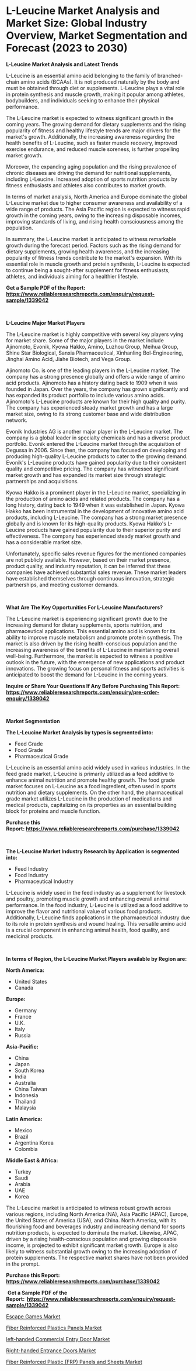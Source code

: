 <p><h1>L-Leucine Market Analysis and Market Size: Global Industry Overview, Market Segmentation and Forecast (2023 to 2030)</h1></p><p><strong>L-Leucine Market Analysis and Latest Trends</strong></p>
<p><p>L-Leucine is an essential amino acid belonging to the family of branched-chain amino acids (BCAAs). It is not produced naturally by the body and must be obtained through diet or supplements. L-Leucine plays a vital role in protein synthesis and muscle growth, making it popular among athletes, bodybuilders, and individuals seeking to enhance their physical performance.</p><p>The L-Leucine market is expected to witness significant growth in the coming years. The growing demand for dietary supplements and the rising popularity of fitness and healthy lifestyle trends are major drivers for the market's growth. Additionally, the increasing awareness regarding the health benefits of L-Leucine, such as faster muscle recovery, improved exercise endurance, and reduced muscle soreness, is further propelling market growth.</p><p>Moreover, the expanding aging population and the rising prevalence of chronic diseases are driving the demand for nutritional supplements, including L-Leucine. Increased adoption of sports nutrition products by fitness enthusiasts and athletes also contributes to market growth.</p><p>In terms of market analysis, North America and Europe dominate the global L-Leucine market due to higher consumer awareness and availability of a wide range of products. The Asia Pacific region is expected to witness rapid growth in the coming years, owing to the increasing disposable incomes, improving standards of living, and rising health consciousness among the population.</p><p>In summary, the L-Leucine market is anticipated to witness remarkable growth during the forecast period. Factors such as the rising demand for dietary supplements, growing health awareness, and the increasing popularity of fitness trends contribute to the market's expansion. With its essential role in muscle growth and protein synthesis, L-Leucine is expected to continue being a sought-after supplement for fitness enthusiasts, athletes, and individuals aiming for a healthier lifestyle.</p></p>
<p><strong>Get a Sample PDF of the Report:&nbsp; <a href="https://www.reliableresearchreports.com/enquiry/request-sample/1339042">https://www.reliableresearchreports.com/enquiry/request-sample/1339042</a></strong></p>
<p>&nbsp;</p>
<p><strong>L-Leucine Major Market Players</strong></p>
<p><p>The L-Leucine market is highly competitive with several key players vying for market share. Some of the major players in the market include Ajinomoto, Evonik, Kyowa Hakko, Amino, Luzhou Group, Meihua Group, Shine Star Biological, Sanxia Pharmaceutical, Xinhanling Bol-Engineering, Jinghai Amino Acid, Jiahe Biotech, and Vega Group.</p><p>Ajinomoto Co. is one of the leading players in the L-Leucine market. The company has a strong presence globally and offers a wide range of amino acid products. Ajinomoto has a history dating back to 1909 when it was founded in Japan. Over the years, the company has grown significantly and has expanded its product portfolio to include various amino acids. Ajinomoto's L-Leucine products are known for their high quality and purity. The company has experienced steady market growth and has a large market size, owing to its strong customer base and wide distribution network.</p><p>Evonik Industries AG is another major player in the L-Leucine market. The company is a global leader in specialty chemicals and has a diverse product portfolio. Evonik entered the L-Leucine market through the acquisition of Degussa in 2006. Since then, the company has focused on developing and producing high-quality L-Leucine products to cater to the growing demand. Evonik's L-Leucine products have gained popularity due to their consistent quality and competitive pricing. The company has witnessed significant market growth and has expanded its market size through strategic partnerships and acquisitions.</p><p>Kyowa Hakko is a prominent player in the L-Leucine market, specializing in the production of amino acids and related products. The company has a long history, dating back to 1949 when it was established in Japan. Kyowa Hakko has been instrumental in the development of innovative amino acid products, including L-Leucine. The company has a strong market presence globally and is known for its high-quality products. Kyowa Hakko's L-Leucine products have gained popularity due to their superior purity and effectiveness. The company has experienced steady market growth and has a considerable market size.</p><p>Unfortunately, specific sales revenue figures for the mentioned companies are not publicly available. However, based on their market presence, product quality, and industry reputation, it can be inferred that these companies have achieved substantial sales revenue. These market leaders have established themselves through continuous innovation, strategic partnerships, and meeting customer demands.</p></p>
<p>&nbsp;</p>
<p><strong>What Are The Key Opportunities For L-Leucine Manufacturers?</strong></p>
<p><p>The L-Leucine market is experiencing significant growth due to the increasing demand for dietary supplements, sports nutrition, and pharmaceutical applications. This essential amino acid is known for its ability to improve muscle metabolism and promote protein synthesis. The market is also driven by the rising health-conscious population and the increasing awareness of the benefits of L-Leucine in maintaining overall well-being. Furthermore, the market is expected to witness a positive outlook in the future, with the emergence of new applications and product innovations. The growing focus on personal fitness and sports activities is anticipated to boost the demand for L-Leucine in the coming years.</p></p>
<p><strong>Inquire or Share Your Questions If Any Before Purchasing This Report: <a href="https://www.reliableresearchreports.com/enquiry/pre-order-enquiry/1339042">https://www.reliableresearchreports.com/enquiry/pre-order-enquiry/1339042</a></strong></p>
<p>&nbsp;</p>
<p><strong>Market Segmentation</strong></p>
<p><strong>The L-Leucine Market Analysis by types is segmented into:</strong></p>
<p><ul><li>Feed Grade</li><li>Food Grade</li><li>Pharmaceutical Grade</li></ul></p>
<p><p>L-Leucine is an essential amino acid widely used in various industries. In the feed grade market, L-Leucine is primarily utilized as a feed additive to enhance animal nutrition and promote healthy growth. The food grade market focuses on L-Leucine as a food ingredient, often used in sports nutrition and dietary supplements. On the other hand, the pharmaceutical grade market utilizes L-Leucine in the production of medications and medical products, capitalizing on its properties as an essential building block for proteins and muscle function.</p></p>
<p><strong>Purchase this Report:&nbsp;<a href="https://www.reliableresearchreports.com/purchase/1339042">https://www.reliableresearchreports.com/purchase/1339042</a></strong></p>
<p>&nbsp;</p>
<p><strong>The L-Leucine Market Industry Research by Application is segmented into:</strong></p>
<p><ul><li>Feed Industry</li><li>Food Industry</li><li>Pharmaceutical Industry</li></ul></p>
<p><p>L-Leucine is widely used in the feed industry as a supplement for livestock and poultry, promoting muscle growth and enhancing overall animal performance. In the food industry, L-Leucine is utilized as a food additive to improve the flavor and nutritional value of various food products. Additionally, L-Leucine finds applications in the pharmaceutical industry due to its role in protein synthesis and wound healing. This versatile amino acid is a crucial component in enhancing animal health, food quality, and medicinal products.</p></p>
<p>&nbsp;</p>
<p><strong>In terms of Region, the L-Leucine Market Players available by Region are:</strong></p>
<p>
    <p> <strong> North America: </strong>
        <ul>
            <li>United States</li>
            <li>Canada</li>
        </ul>
        </p> 
    <p> <strong> Europe: </strong>
        <ul>
            <li>Germany</li>
            <li>France</li>
            <li>U.K.</li>
            <li>Italy</li>
            <li>Russia</li>
        </ul>
        </p> 
    <p> <strong> Asia-Pacific: </strong>
        <ul>
            <li>China</li>
            <li>Japan</li>
            <li>South Korea</li>
            <li>India</li>
            <li>Australia</li>
            <li>China Taiwan</li>
            <li>Indonesia</li>
            <li>Thailand</li>
            <li>Malaysia</li>
        </ul>
        </p> 
    <p> <strong> Latin America: </strong>
        <ul>
            <li>Mexico</li>
            <li>Brazil</li>
            <li>Argentina Korea</li>
            <li>Colombia</li>
        </ul>
        </p> 
    <p> <strong> Middle East & Africa: </strong>
        <ul>
            <li>Turkey</li>
            <li>Saudi</li>
            <li>Arabia</li>
            <li>UAE</li>
            <li>Korea</li>
        </ul>
    </p>
    </p>
<p><p>The L-Leucine market is anticipated to witness robust growth across various regions, including North America (NA), Asia Pacific (APAC), Europe, the United States of America (USA), and China. North America, with its flourishing food and beverages industry and increasing demand for sports nutrition products, is expected to dominate the market. Likewise, APAC, driven by a rising health-conscious population and growing disposable income, is projected to exhibit significant market growth. Europe is also likely to witness substantial growth owing to the increasing adoption of protein supplements. The respective market shares have not been provided in the prompt.</p></p>
<p><strong>Purchase this Report: <a href="https://www.reliableresearchreports.com/purchase/1339042">https://www.reliableresearchreports.com/purchase/1339042</a></strong></p>
<p>&nbsp;<strong>Get a Sample PDF of the Report:&nbsp;&nbsp;<a href="https://www.reliableresearchreports.com/enquiry/request-sample/1339042">https://www.reliableresearchreports.com/enquiry/request-sample/1339042</a></strong></p>
<p><strong></strong></p>
<p><p><a href="https://www.linkedin.com/pulse/escape-games-market-research-report-provides-thorough-eyemc/">Escape Games Market</a></p><p><a href="https://medium.com/@ivaschinner/fiber-reinforced-plastics-panels-market-analysis-its-cagr-market-segmentation-and-global-industry-78c41e7685f0">Fiber Reinforced Plastics Panels Market</a></p><p><a href="https://github.com/tamvrosiya/Market-Research-Report-List-1/blob/main/left-handed-commercial-entry-door-market.md">left-handed Commercial Entry Door Market</a></p><p><a href="https://github.com/gaydyna/Market-Research-Report-List-1/blob/main/right-handed-entrance-doors-market.md">Right-handed Entrance Doors Market</a></p><p><a href="https://medium.com/@dariodooley/fiber-reinforced-plastic-frp-panels-and-sheets-market-insight-market-trends-growth-forecasted-4c856efb0231">Fiber Reinforced Plastic (FRP) Panels and Sheets Market</a></p></p>
